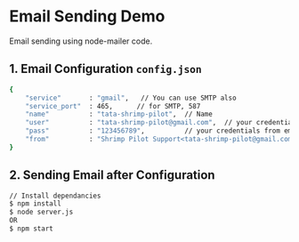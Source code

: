# Email Sending Demo    
Email sending using node-mailer code.

## 1. Email Configuration `config.json`
```sh
{
    "service"       : "gmail",   // You can use SMTP also
    "service_port"  : 465,      // for SMTP, 587
    "name"          : "tata-shrimp-pilot",  // Name 
    "user"          : "tata-shrimp-pilot@gmail.com",  // your credentials from emails
    "pass"          : "123456789",          // your credentials from emails
    "from"          : "Shrimp Pilot Support<tata-shrimp-pilot@gmail.com>"  // From Email
}
```

## 2. Sending Email after Configuration

```sh
// Install dependancies
$ npm install    
$ node server.js
OR
$ npm start
```